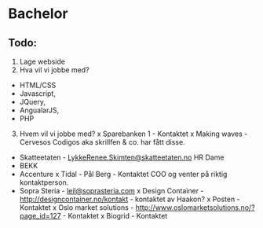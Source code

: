 # Bachelor

## Todo:
1. Lage webside
2. Hva vil vi jobbe med?
 - HTML/CSS 
 - Javascript, 
 - JQuery, 
 - AngualarJS, 
 - PHP
3. Hvem vil vi jobbe med?
 x Sparebanken 1 - Kontaktet
 x Making waves - Cervesos Codigos aka skrillfen & co. har fått disse.
 - Skatteetaten - LykkeRenee.Skimten@skatteetaten.no  HR Dame
 - BEKK
 - Accenture 
 x Tidal - Pål Berg - Kontaktet COO og venter på riktig kontaktperson.
 - Sopra Steria - leil@soprasteria.com
 x Design Container - http://designcontainer.no/kontakt - kontaktet av Haakon?
 x Posten - Kontaktet
 x Oslo market solutions - http://www.oslomarketsolutions.no/?page_id=127 - Kontaktet
 x Biogrid - Kontaktet



